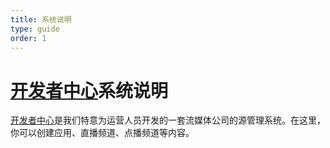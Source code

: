 ```yaml
---
title: 系统说明
type: guide
order: 1
---
```


[开发者中心][1]系统说明
===

[开发者中心][1]是我们特意为运营人员开发的一套流媒体公司的源管理系统。在这里，你可以创建应用、直播频道、点播频道等内容。

[1]: http://dev.cibnlive.com